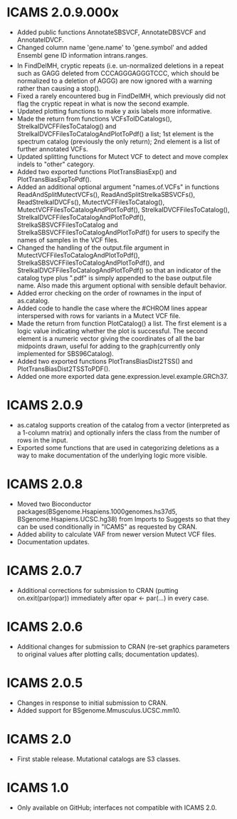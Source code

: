 # ICAMS 2.0.9.000x
* Added public functions AnnotateSBSVCF, AnnotateDBSVCF and
  AnnotateIDVCF.
* Changed column name 'gene.name' to 'gene.symbol' and added Ensembl gene ID 
  information intrans.ranges. 
* In FindDelMH, cryptic repeats (i.e. un-normalized deletions in a repeat 
  such as GAGG deleted from CCCAGGGAGGGTCCC, which should be normalized
  to a deletion of AGGG) are now ignored with a warning rather than
  causing a stop().
* Fixed a rarely encountered bug in FindDelMH, which previously did not flag the
  cryptic repeat in what is now the second example.
* Updated plotting functions to make y axis labels more informative.
* Made the return from functions VCFsToIDCatalogs(), StrelkaIDVCFFilesToCatalog()
  and StrelkaIDVCFFilesToCatalogAndPlotToPdf() a list; 1st element is the
  spectrum catalog (previously the only return); 2nd element is a list of
  further annotated VCFs.
* Updated splitting functions for Mutect VCF to detect and move complex
  indels to "other" category.
* Added two exported functions PlotTransBiasExp() and PlotTransBiasExpToPdf().
* Added an additional optional argument "names.of.VCFs" in functions
  ReadAndSplitMutectVCFs(), ReadAndSplitStrelkaSBSVCFs(), ReadStrelkaIDVCFs(),
  MutectVCFFilesToCatalog(), MutectVCFFilesToCatalogAndPlotToPdf(),
  StrelkaIDVCFFilesToCatalog(), StrelkaIDVCFFilesToCatalogAndPlotToPdf(),
  StrelkaSBSVCFFilesToCatalog and StrelkaSBSVCFFilesToCatalogAndPlotToPdf()
  for users to specify the names of samples in the VCF files.
* Changed the handling of the output.file argument in
  MutectVCFFilesToCatalogAndPlotToPdf(), StrelkaSBSVCFFilesToCatalogAndPlotToPdf(), 
  and StrelkaIDVCFFilesToCatalogAndPlotToPdf()
  so that an indicator of the catalog type plus ".pdf" is simply
  appended to the base output.file name. Also made this argument
  optional with sensible default behavior.
* Added error checking on the order of rownames in the input of
  as.catalog.
* Added code to handle the case where the #CHROM lines appear
  interspersed with rows for variants in a Mutect VCF file.
* Made the return from function PlotCatalog() a list. The first element is 
  a logic value indicating whether the plot is successful. The second element 
  is a numeric vector giving the coordinates of all the bar midpoints drawn,
  useful for adding to the graph(currently only implemented for SBS96Catalog).
* Added two exported functions PlotTransBiasDist2TSS() and PlotTransBiasDist2TSSToPDF().  
* Added one more exported data gene.expression.level.example.GRCh37.

# ICAMS 2.0.9
* as.catalog supports creation of the catalog from a vector (interpreted
  as a 1-column matrix) and optionally infers the class from the
  number of rows in the input.
* Exported some functions that are used in categorizing deletions as 
  a way to make documentation of the underlying logic more visible.

# ICAMS 2.0.8
* Moved two Bioconductor packages(BSgenome.Hsapiens.1000genomes.hs37d5, 
  BSgenome.Hsapiens.UCSC.hg38) from Imports to Suggests so that they can
  be used conditionally in "ICAMS" as requested by CRAN.
* Added ability to calculate VAF from newer version Mutect VCF files.
* Documentation updates.

# ICAMS 2.0.7
* Additional corrections for submission to CRAN
  (putting on.exit(par(opar)) immediately after
  opar <- par(...)
  in every case.

# ICAMS 2.0.6
* Additional changes for submission to CRAN (re-set
  graphics parameters to original values after plotting
  calls; documentation updates).

# ICAMS 2.0.5
* Changes in response to initial submission to CRAN.
* Added support for BSgenome.Mmusculus.UCSC.mm10. 

# ICAMS 2.0
* First stable release. Mutational catalogs are S3 classes.

# ICAMS 1.0
* Only available on GitHub; interfaces not compatible with ICAMS 2.0.

